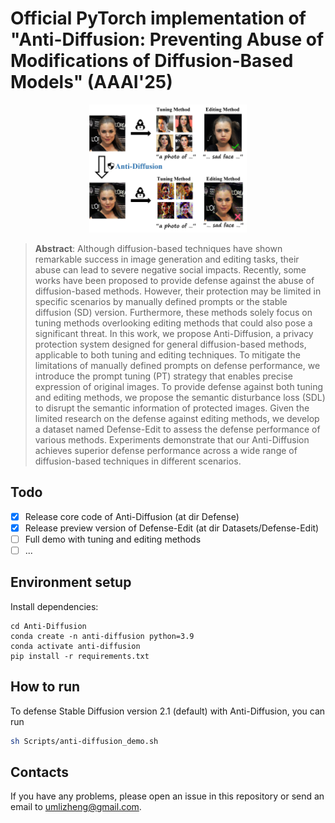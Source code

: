 
# Official PyTorch implementation of "Anti-Diffusion: Preventing Abuse of Modifications of Diffusion-Based Models" (AAAI'25)

<div align="center">
    <img width="50%" alt="teaser" src="Assets/teaser.jpg"/>
</div>

> **Abstract**: Although diffusion-based techniques have shown remarkable success in image generation and editing tasks, their abuse can lead to severe negative social impacts.
Recently, some works have been proposed to provide defense against the abuse of diffusion-based methods.
However, their protection may be limited in specific scenarios  by manually defined prompts or the stable diffusion (SD) version.
Furthermore, these methods solely focus on tuning methods overlooking editing methods that could also pose a significant threat. 
In this work, we propose Anti-Diffusion, a privacy protection system designed for general diffusion-based methods, applicable to both tuning and editing techniques.
To mitigate the limitations of manually defined prompts on defense performance, we introduce the prompt tuning (PT) strategy that enables precise expression of original images. 
To provide defense against both tuning and editing methods, we propose the semantic disturbance loss (SDL) to disrupt the semantic information of protected images.
Given the limited research on the defense against editing methods, we develop a dataset named Defense-Edit to assess the defense performance of various methods.
Experiments demonstrate that our Anti-Diffusion achieves superior defense performance across a wide range of diffusion-based techniques in different scenarios.

## Todo

- [x] Release core code of Anti-Diffusion (at dir Defense)
- [x] Release preview version of Defense-Edit (at dir Datasets/Defense-Edit)
- [ ] Full demo with tuning and editing methods 
- [ ] ...

## Environment setup

Install dependencies:
```shell
cd Anti-Diffusion
conda create -n anti-diffusion python=3.9
conda activate anti-diffusion
pip install -r requirements.txt
```

 ## How to run


To defense Stable Diffusion version 2.1 (default) with Anti-Diffusion, you can run
```bash
sh Scripts/anti-diffusion_demo.sh
```

## Contacts
If you have any problems, please open an issue in this repository or send an email to [umlizheng@gmail.com](mailto:umlizheng@gmail.com).